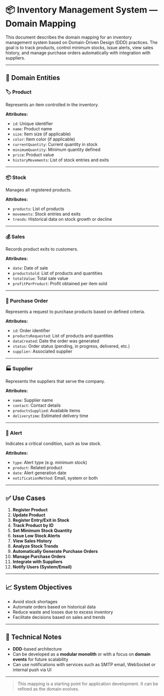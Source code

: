 # 📦 Inventory Management System — Domain Mapping

This document describes the domain mapping for an inventory management system based on Domain-Driven Design (DDD) practices. The goal is to track products, control minimum stocks, issue alerts, view sales history, and manage purchase orders automatically with integration with suppliers.

---
## 🧩 Domain Entities

### 🏷️ Product
Represents an item controlled in the inventory.

**Attributes:**
- `id`: Unique identifier
- `name`: Product name
- `size`: Item size (if applicable)
- `color`: Item color (if applicable)
- `currentQuantity`: Current quantity in stock
- `minimumQuantity`: Minimum quantity defined
- `price`: Product value
- `historyMovements`: List of stock entries and exits

---

### 📦 Stock
Manages all registered products.

**Attributes:**
- `products`: List of products
- `movements`: Stock entries and exits
- `trends`: Historical data on stock growth or decline

---

### 💰 Sales
Records product exits to customers.

**Attributes:**
- `date`: Date of sale
- `productsSold`: List of products and quantities
- `totalValue`: Total sale value
- `profitPerProduct`: Profit obtained per item sold

---

### 🧾 Purchase Order
Represents a request to purchase products based on defined criteria.

**Attributes:**
- `id`: Order identifier
- `productsRequested`: List of products and quantities
- `dataCreated`: Date the order was generated
- `status`: Order status (pending, in progress, delivered, etc.)
- `supplier`: Associated supplier

---

### 🏭 Supplier
Represents the suppliers that serve the company.

**Attributes:**
- `name`: Supplier name
- `contact`: Contact details
- `productsSupplied`: Available items
- `deliverytime`: Estimated delivery time

---

### 🚨 Alert
Indicates a critical condition, such as low stock.

**Attributes:**
- `type`: Alert type (e.g. minimum stock)
- `product`: Related product
- `date`: Alert generation date
- `notificationMethod`: Email, system or both

---

## ✅ Use Cases

1. **Register Product**
2. **Update Product**
3. **Register Entry/Exit in Stock**
4. **Track Product by ID**
5. **Set Minimum Stock Quantity**
6. **Issue Low Stock Alerts**
7. **View Sales History**
8. **Analyze Stock Trends**
9. **Automatically Generate Purchase Orders**
10. **Manage Purchase Orders**
11. **Integrate with Suppliers**
12. **Notify Users (System/Email)**

---

## 📈 System Objectives

- Avoid stock shortages
- Automate orders based on historical data
- Reduce waste and losses due to excess inventory
- Facilitate decisions based on sales and trends

---

## 📎 Technical Notes

- **DDD**-based architecture
- Can be developed as a **modular monolith** or with a focus on **domain events** for future scalability
- Can use notifications with services such as SMTP email, WebSocket or internal push via UI

---

> This mapping is a starting point for application development. It can be refined as the domain evolves.
